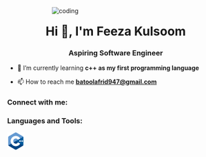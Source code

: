 
  <img align="right" alt="coding" width="400" src="https://i.pinimg.com/originals/d4/81/f3/d481f3c72e283309071f79e01b05c06d.gif" width="400">

  <h1 align="center">Hi 👋, I'm Feeza Kulsoom</h1>
<h3 align="center">Aspiring Software Engineer</h3>

- 🌱 I’m currently learning **c++ as my first programming language**

- 📫 How to reach me **batoolafrid947@gmail.com**

<h3 align="left">Connect with me:</h3>
<p align="left">
</p>

<h3 align="left">Languages and Tools:</h3>
<p align="left"> <a href="https://www.w3schools.com/cpp/" target="_blank" rel="noreferrer"> <img src="https://raw.githubusercontent.com/devicons/devicon/master/icons/cplusplus/cplusplus-original.svg" alt="cplusplus" width="40" height="40"/> </a> </p>
